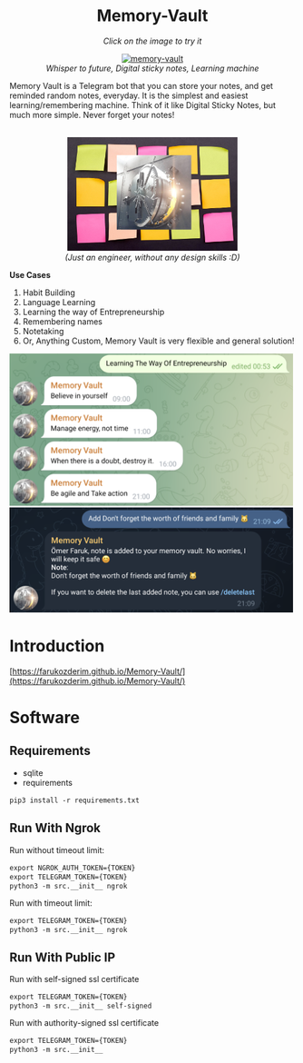 <div align="center">
  <h1> Memory-Vault</h1> 
  <em> Click on the image to try it</em> 

  [<img src="img/memory_vault_pp.png" alt="memory-vault" width=400>](http://t.me/memory_vault_bot)<br>
  <em>Whisper to future, Digital sticky notes, Learning machine</em>
</div>



Memory Vault is a Telegram bot that you can store your notes, and get reminded random notes, everyday. It is the simplest and easiest learning/remembering machine. Think of it like Digital Sticky Notes, but much more simple. Never forget your notes!

<br>


<div align="center">
<img src="img/sticky-notes.png" alt="drawing" width="300"/><br>
<em>(Just an engineer, without any design skills :D)</em>
</div>

**Use Cases**

1. Habit Building
2. Language Learning
3. Learning the way of Entrepreneurship
4. Remembering names
5. Notetaking
6. Or, Anything Custom, Memory Vault is very flexible and general solution!


<img src="img/0.mv-quickstart.png" alt="drawing" width="500"/>

<img src="img/0.mv-quickstart1.png" alt="drawing" width="500"/>


# Introduction 

[https://farukozderim.github.io/Memory-Vault/](https://farukozderim.github.io/Memory-Vault/)




# Software 


## Requirements

- sqlite
- requirements

```
pip3 install -r requirements.txt
```

## Run With Ngrok

Run without timeout limit:

```
export NGROK_AUTH_TOKEN={TOKEN} 
export TELEGRAM_TOKEN={TOKEN} 
python3 -m src.__init__ ngrok
```

Run with timeout limit:

```
export TELEGRAM_TOKEN={TOKEN} 
python3 -m src.__init__ ngrok
```

## Run With Public IP

Run with self-signed ssl certificate

```
export TELEGRAM_TOKEN={TOKEN} 
python3 -m src.__init__ self-signed
```

Run with authority-signed ssl certificate

```
export TELEGRAM_TOKEN={TOKEN} 
python3 -m src.__init__
```


